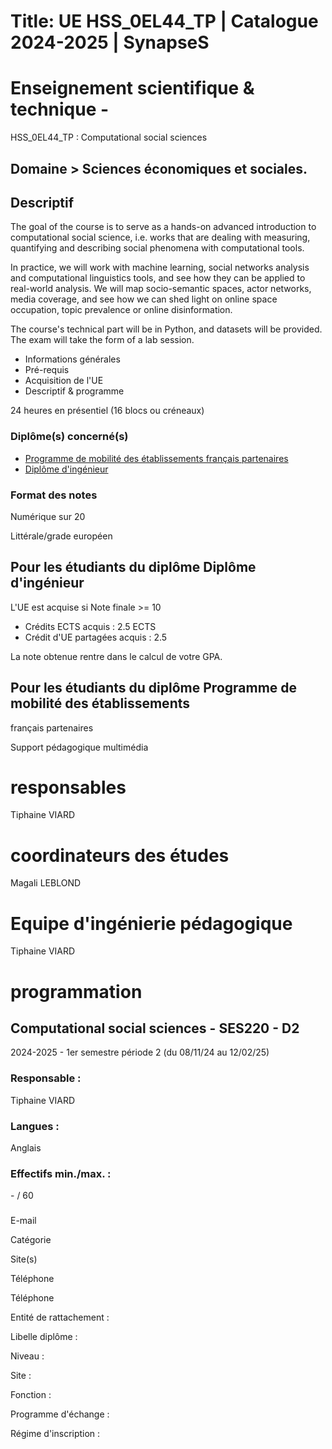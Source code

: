 # Title: UE HSS_0EL44_TP | Catalogue 2024-2025 | SynapseS

#  [ ](/catalogue/2024-2025) Enseignement scientifique & technique \-
HSS_0EL44_TP : Computational social sciences

## Domaine > Sciences économiques et sociales.

## Descriptif

The goal of the course is to serve as a hands-on advanced introduction to
computational social science, i.e. works that are dealing with measuring,
quantifying and describing social phenomena with computational tools.

In practice, we will work with machine learning, social networks analysis and
computational linguistics tools, and see how they can be applied to real-world
analysis. We will map socio-semantic spaces, actor networks, media coverage,
and see how we can shed light on online space occupation, topic prevalence or
online disinformation.

The course's technical part will be in Python, and datasets will be provided.
The exam will take the form of a lab session.

  * Informations générales
  * Pré-requis
  * Acquisition de l'UE
  * Descriptif & programme

24 heures en présentiel (16 blocs ou créneaux)

### Diplôme(s) concerné(s)

  * [Programme de mobilité des établissements français partenaires](/catalogue/2024-2025/diplome/2063/PEF-programme-de-mobilite-des-etablissements-francais-partenaires)
  * [Diplôme d'ingénieur](/catalogue/2024-2025/diplome/4/ING-diplome-d-ingenieur)

### Format des notes

Numérique sur 20

Littérale/grade européen

## Pour les étudiants du diplôme Diplôme d'ingénieur

L'UE est acquise si Note finale >= 10

  * Crédits ECTS acquis : 2.5 ECTS
  * Crédit d'UE partagées acquis : 2.5

La note obtenue rentre dans le calcul de votre GPA.

## Pour les étudiants du diplôme Programme de mobilité des établissements
français partenaires

Support pédagogique multimédia

# responsables

Tiphaine VIARD

# coordinateurs des études

Magali LEBLOND

# Equipe d'ingénierie pédagogique

Tiphaine VIARD

# programmation

## Computational social sciences - SES220 - D2

2024-2025 - 1er semestre période 2 (du 08/11/24 au 12/02/25)

### Responsable :

Tiphaine VIARD

### Langues :

Anglais

### Effectifs min./max. :

\- / 60

###

E-mail

Catégorie

Site(s)

Téléphone

Téléphone

Entité de rattachement :

Libelle diplôme :

Niveau :

Site :

Fonction :

Programme d'échange :

Régime d'inscription :

